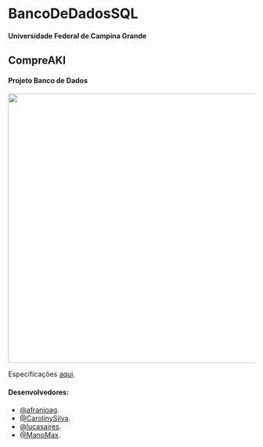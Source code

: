 # BancoDeDadosSQL
#### Universidade Federal de Campina Grande

## CompreAKI
#### Projeto Banco de Dados

<img src="https://i.imgur.com/PyGgB8F.png" alt="" width="850" height="550" />

Especificações [aqui](https://drive.google.com/file/d/1gLBM9L-V7fMxNv8IYO2l_4jsX385W7mK/view?usp=sharing).

#### Desenvolvedores:
- [@afranioag](https://github.com/afranioag).
- [@CarolinySilva](https://github.com/CarolinySilva).
- [@lucasaires](https://github.com/lucasaires).
- [@ManoMax](https://github.com/ManoMax).
